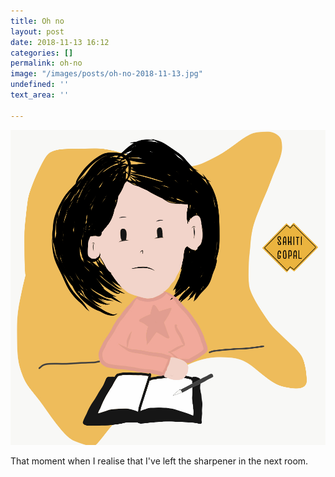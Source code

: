 ```yaml
---
title: Oh no
layout: post
date: 2018-11-13 16:12
categories: []
permalink: oh-no
image: "/images/posts/oh-no-2018-11-13.jpg"
undefined: ''
text_area: ''

---
```

![](/images/posts/oh-no-2018-11-13.jpg)

That moment when I realise that I've left the sharpener in the next room.  